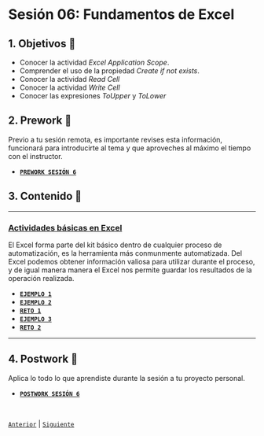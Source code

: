 # Sesión 06: Fundamentos de Excel

<div>

## 1. Objetivos :dart:

- Conocer la actividad *Excel Application Scope*.
- Comprender el uso de la propiedad *Create if not exists*. 
- Conocer la actividad *Read Cell*
- Conocer la actividad *Write Cell*
- Conocer las expresiones *ToUpper* y *ToLower*

## 2. Prework :notebook_with_decorative_cover:

Previo a tu sesión remota, es importante revises esta información, funcionará para introducirte al tema y que aproveches al máximo el tiempo con el instructor.

- [**`PREWORK SESIÓN 6`**](Prework/README.md)

## 3. Contenido :blue_book:

---

### <ins>Actividades básicas en Excel</ins>

El Excel forma parte del kit básico dentro de cualquier proceso de automatización, es la herramienta más conmunmente automatizada. Del Excel podemos obtener información valiosa para utilizar durante el proceso, y de igual manera manera el Excel nos permite guardar los resultados de la operación realizada.

- [**`EJEMPLO 1`**](Example-01/README.md)
- [**`EJEMPLO 2`**](Example-02/README.md)
- [**`RETO 1`**](Challenge-01/README.md)
- [**`EJEMPLO 3`**](Example-02/README.md)
- [**`RETO 2`**](Challenge-02/README.md)

---

## 4. Postwork :memo:
Aplica lo todo lo que aprendiste durante la sesión a tu proyecto personal.

- [**`POSTWORK SESIÓN 6`**](Postwork/README.md)

<br>

[`Anterior`](../Session-05/README.md) | [`Siguiente`](../Session-07/README.md)

</div>